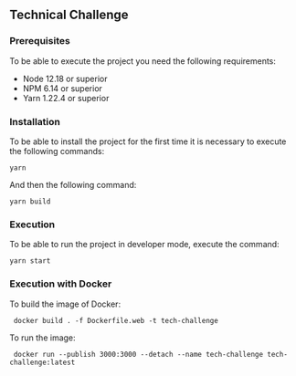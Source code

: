 ## Technical Challenge

### Prerequisites

To be able to execute the project you need the following requirements:

- Node 12.18 or superior
- NPM 6.14 or superior
- Yarn 1.22.4 or superior

### Installation

To be able to install the project for the first time it is necessary to execute the following commands:

    yarn

And then the following command:

    yarn build

### Execution

To be able to run the project in developer mode, execute the command:

    yarn start

### Execution with Docker

To build the image of Docker:

```
 docker build . -f Dockerfile.web -t tech-challenge
```

To run the image:

```
 docker run --publish 3000:3000 --detach --name tech-challenge tech-challenge:latest
```
